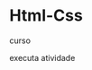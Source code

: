 # Html-Css
 curso

 <a herf="https://wesleyhenrique13.github.io/Html-Css/exercicios/exe001"> executa atividade</a>
